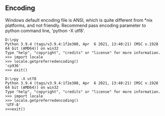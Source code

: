 ## Encoding

Windows default encoding file is ANSI, which is quite different from *nix platforms, and not friendly.
Recommend pass encoding parameter to python command line, 'python -X utf8'.

``` shell
D:\>py
Python 3.9.4 (tags/v3.9.4:1f2e308, Apr  6 2021, 13:40:21) [MSC v.1928 64 bit (AMD64)] on win32
Type "help", "copyright", "credits" or "license" for more information.
>>> import locale
>>> locale.getpreferredencoding()
'cp936'
>>> exit()

D:\>py -X utf8
Python 3.9.4 (tags/v3.9.4:1f2e308, Apr  6 2021, 13:40:21) [MSC v.1928 64 bit (AMD64)] on win32
Type "help", "copyright", "credits" or "license" for more information.
>>> import locale
>>> locale.getpreferredencoding()
'UTF-8'
>>>exit()
```